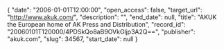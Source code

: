 {
  "date": "2006-01-01T12:00:00", 
  "open_access": false, 
  "target_url": "http://www.akuk.com/", 
  "description": "", 
  "end_date": null, 
  "title": "AKUK the European home of AK Press and Distribution", 
  "record_id": "20060101T120000/4PDSkQo8aB9OVkGljp3A2Q==", 
  "publisher": "akuk.com", 
  "slug": 34567, 
  "start_date": null
}

